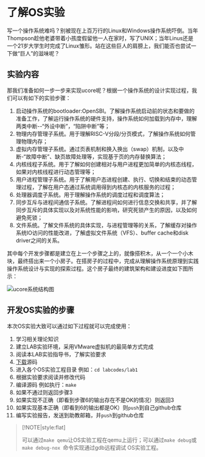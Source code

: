 # 了解OS实验

写一个操作系统难吗？别被现在上百万行的Linux和Windows操作系统吓倒。当年Thompson趁他老婆带着小孩度假留他一人在家时，写了UNIX；当年Linus还是一个21岁大学生时完成了Linux雏形。站在这些巨人的肩膀上，我们能否也尝试一下做“巨人”的滋味呢？

## 实验内容

那我们准备如何一步一步来实现ucore呢？根据一个操作系统的设计实现过程，我们可以有如下的实验步骤：

1. 启动操作系统的bootloader:OpenSBI。了解操作系统启动前的状态和要做的准备工作，了解运行操作系统的硬件支持，操作系统如何加载到内存中，理解两类中断--“外设中断”，“陷阱中断”等；
2. 物理内存管理子系统。用于理解RISC-V分段/分页模式，了解操作系统如何管理物理内存；
3. 虚拟内存管理子系统。通过页表机制和换入换出（swap）机制，以及中断-“故障中断”、缺页故障处理等，实现基于页的内存替换算法；
4. 内核线程子系统。用于了解如何创建相对与用户进程更加简单的内核态线程，如果对内核线程进行动态管理等；
5. 用户进程管理子系统。用于了解用户态进程创建、执行、切换和结束的动态管理过程，了解在用户态通过系统调用得到内核态的内核服务的过程；
6. 处理器调度子系统。用于理解操作系统的调度过程和调度算法；
7. 同步互斥与进程间通信子系统。了解进程间如何进行信息交换和共享，并了解同步互斥的具体实现以及对系统性能的影响，研究死锁产生的原因，以及如何避免死锁；
8. 文件系统。了解文件系统的具体实现，与进程管理等的关系，了解缓存对操作系统IO访问的性能改进，了解虚拟文件系统（VFS）、buffer cache和disk driver之间的关系。

其中每个开发步骤都是建立在上一个步骤之上的，就像搭积木，从一个一个小木块，最终搭出来一个小房子。在搭房子的过程中，完成从理解操作系统原理到实践操作系统设计与实现的探索过程。这个房子最终的建筑架构和建设进度如下图所示：

![ucore系统结构图](https://github.com/nkgongxl/ucoreonrv/blob/master/picture/%E6%8C%87%E5%AF%BC%E4%B9%A6/image001.png)

## 开发OS实验的步骤

本次OS实验大致可以通过如下过程就可以完成使用：

1. 学习相关理论知识
2. 建立LAB实验环境，采用VMware虚拟机的最简单方式完成
3. 阅读本LAB实验指导书，了解实验要求
4. [下载]()源码
5. 进入各个OS实验工程目录 例如：`cd labcodes/lab1`
6. 根据实验要求阅读并修改代码
7. 编译源码 例如执行：`make`
8. 如果不通过则返回步骤3
9. 如果实现不正确（即看到步骤6的输出存在不是OK的情况）则返回3
10. 如果实现基本正确（即看到6的输出都是OK）则`push`到自己github仓库
11. 编写实验报告，发送到助教邮箱，并`push`到github仓库

> [!NOTE|style:flat]
>
> 可以通过`make qemu`让OS实验工程在qemu上运行；可以通过`make debug`或`make debug-nox `命令实现通过gdb远程调试 OS实验工程。

